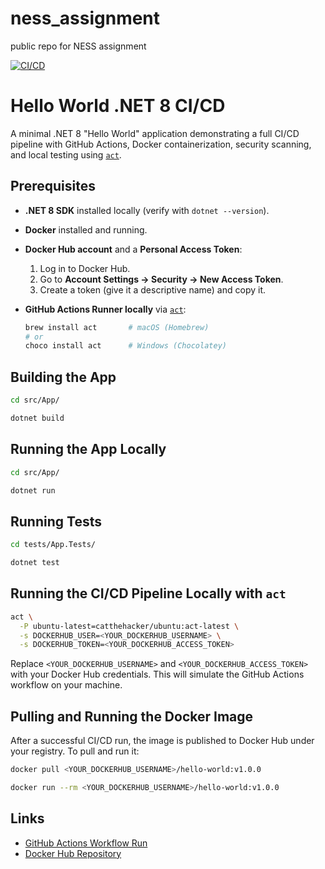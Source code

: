 # ness_assignment
public repo for NESS assignment

[![CI/CD](https://github.com/yuvalham/ness_assignment/actions/workflows/ci-cd.yaml/badge.svg?branch=main&event=push)](https://github.com/yuvalham/ness_assignment/actions/workflows/ci-cd.yaml)

# Hello World .NET 8 CI/CD

A minimal .NET 8 "Hello World" application demonstrating a full CI/CD pipeline with GitHub Actions, Docker containerization, security scanning, and local testing using [`act`](https://github.com/nektos/act).

## Prerequisites

* **.NET 8 SDK** installed locally (verify with `dotnet --version`).

* **Docker** installed and running.

* **Docker Hub account** and a **Personal Access Token**:

  1. Log in to Docker Hub.
  2. Go to **Account Settings → Security → New Access Token**.
  3. Create a token (give it a descriptive name) and copy it.

* **GitHub Actions Runner locally** via [`act`](https://github.com/nektos/act):

  ```bash
  brew install act       # macOS (Homebrew)
  # or
  choco install act      # Windows (Chocolatey)
  ```

## Building the App

```bash
cd src/App/

dotnet build
```

## Running the App Locally

```bash
cd src/App/

dotnet run
```

## Running Tests

```bash
cd tests/App.Tests/

dotnet test
```

## Running the CI/CD Pipeline Locally with `act`

```bash
act \
  -P ubuntu-latest=catthehacker/ubuntu:act-latest \
  -s DOCKERHUB_USER=<YOUR_DOCKERHUB_USERNAME> \
  -s DOCKERHUB_TOKEN=<YOUR_DOCKERHUB_ACCESS_TOKEN>
```

Replace `<YOUR_DOCKERHUB_USERNAME>` and `<YOUR_DOCKERHUB_ACCESS_TOKEN>` with your Docker Hub credentials. This will simulate the GitHub Actions workflow on your machine.

## Pulling and Running the Docker Image

After a successful CI/CD run, the image is published to Docker Hub under your registry. To pull and run it:

```bash
docker pull <YOUR_DOCKERHUB_USERNAME>/hello-world:v1.0.0

docker run --rm <YOUR_DOCKERHUB_USERNAME>/hello-world:v1.0.0
```

## Links

* [GitHub Actions Workflow Run](https://github.com/yuvalham/ness_assignment/actions/workflows/ci-cd.yaml)
* [Docker Hub Repository](https://hub.docker.com/r/yuvalham/hello-world)

